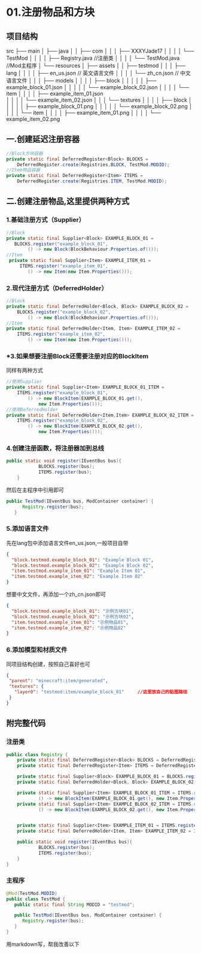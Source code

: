 # 01.注册物品和方块
## 项目结构
src
├── main
│   ├── java
│   │   ├── com
│   │   │   ├── XXXYJade17
│   │   │   │   └── TestMod
│   │   │   │       ├── Registry.java      //注册类
│   │   │   │       └── TestMod.java     //Mod主程序
│   └── resources
│       ├── assets
│       │   ├── testmod
│       │   │   ├── lang
│       │   │   │   ├── en_us.json  // 英文语言文件
│       │   │   │   └── zh_cn.json  // 中文语言文件
│       │   │   ├── models
│       │   │   │   ├── block
│       │   │   │   │   ├── example_block_01.json 
│       │   │   │   │   └── example_block_02.json
│       │   │   │   └── item
│       │   │   │       ├── example_item_01.json  
│       │   │   │       └── example_item_02.json
│       │   │   └── textures
│       │   │   │   ├── block
│       │   │   │   │   ├── example_block_01.png
│       │   │   │   │   └── example_block_02.png
│       │   │   │   └── item
│       │   │   │       ├── example_item_01.png
│       │   │   │       └── example_item_02.png
## 一.创建延迟注册容器
```java
//Block方块容器
private static final DeferredRegister<Block> BLOCKS = 
    DeferredRegister.create(Registries.BLOCK, TestMod.MODID);
//Item物品容器
private static final DeferredRegister<Item> ITEMS =
    DeferredRegister.create(Registries.ITEM, TestMod.MODID);
```
## 二.创建注册物品,这里提供两种方式
### 1.基础注册方式（Supplier）
```java
//Block
private static final Supplier<Block> EXAMPLE_BLOCK_01 = 
   BLOCKS.register("example_block_01", 
        () -> new Block(BlockBehaviour.Properties.of()));
//Item
 private static final Supplier<Item> EXAMPLE_ITEM_01 = 
     ITEMS.register("example_item_01",
        () -> new Item(new Item.Properties()));
```
### 2.现代注册方式（DeferredHolder）
```java
//Block
private static final DeferredHolder<Block, Block> EXAMPLE_BLOCK_02 = 
    BLOCKS.register("example_block_02", 
        () -> new Block(BlockBehaviour.Properties.of()));
//Item
private static final DeferredHolder<Item, Item> EXAMPLE_ITEM_02 = 
    ITEMS.register("example_item_02", 
        () -> new Item(new Item.Properties()));
```
### *3.如果想要注册Block还需要注册对应的BlockItem
同样有两种方式
```java
//使用Supplier
private static final Supplier<Item> EXAMPLE_BLOCK_01_ITEM = 
    ITEMS.register("example_block_01",
        () -> new BlockItem(EXAMPLE_BLOCK_01.get(), 
            new Item.Properties()));
//使用DeferredHolder
private static final DeferredHolder<Item,Item> EXAMPLE_BLOCK_02_ITEM = 
    ITEMS.register("example_block_02",
        () -> new BlockItem(EXAMPLE_BLOCK_02.get(),
            new Item.Properties()));
```
### 4.创建注册函数，将注册器加到总线
```java
public static void register(IEventBus bus){
            BLOCKS.register(bus);
            ITEMS.register(bus);
    }
```
然后在主程序中引用即可
```java
public TestMod(IEventBus bus, ModContainer container) {
      Registry.register(bus);
   }
```
### 5.添加语言文件
先在lang包中添加语言文件en_us.json,一般项目自带
```json
{
  "block.testmod.example_block_01": "Example Block 01",
  "block.testmod.example_block_02": "Example Block 02",
  "item.testmod.example_item_01": "Example Item 01",
  "item.testmod.example_item_02": "Example Item 02"
}
```
想要中文文件，再添加一个zh_cn.json即可
```json
{
  "block.testmod.example_block_01": "示例方块01",
  "block.testmod.example_block_02": "示例方块02",
  "item.testmod.example_item_01": "示例物品01",
  "item.testmod.example_item_02": "示例物品02"
}
```
### 6.添加模型和材质文件
同项目结构创建，按照自己喜好也可
```json
{
 "parent": "minecraft:item/generated",        
 "textures": {
   "layer0": "testmod:item/example_block_01"     //这里放自己的贴图路径
 }
}
```
## 附完整代码
### 注册类
```java
public class Registry {
    private static final DeferredRegister<Block> BLOCKS = DeferredRegister.create(Registries.BLOCK, TestMod.MODID);
    private static final DeferredRegister<Item> ITEMS = DeferredRegister.create(Registries.ITEM, TestMod.MODID);

    private static final Supplier<Block> EXAMPLE_BLOCK_01 = BLOCKS.register("example_block_01", () -> new Block(BlockBehaviour.Properties.of()));
    private static final DeferredHolder<Block, Block> EXAMPLE_BLOCK_02 = BLOCKS.register("example_block_02", () -> new Block(BlockBehaviour.Properties.of()));

    private static final Supplier<Item> EXAMPLE_BLOCK_01_ITEM = ITEMS.register("example_block_01",
            () -> new BlockItem(EXAMPLE_BLOCK_01.get(), new Item.Properties()));
    private static final Supplier<Item> EXAMPLE_BLOCK_02_ITEM = ITEMS.register("example_block_02",
            () -> new BlockItem(EXAMPLE_BLOCK_02.get(), new Item.Properties()));


    private static final Supplier<Item> EXAMPLE_ITEM_01 = ITEMS.register("example_item_01", () -> new Item(new Item.Properties()));
    private static final DeferredHolder<Item, Item> EXAMPLE_ITEM_02 = ITEMS.register("example_item_02", () -> new Item(new Item.Properties()));

    public static void register(IEventBus bus){
            BLOCKS.register(bus);
            ITEMS.register(bus);
    }
}
```
### 主程序
```java
@Mod(TestMod.MODID)
public class TestMod {
   public static final String MODID = "testmod";

   public TestMod(IEventBus bus, ModContainer container) {
      Registry.register(bus);
   }
}
```
用markdown写，帮我改善以下